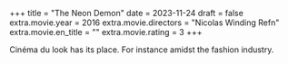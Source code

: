 +++
title = "The Neon Demon"
date = 2023-11-24
draft = false
extra.movie.year = 2016
extra.movie.directors = "Nicolas Winding Refn"
extra.movie.en_title = ""
extra.movie.rating = 3
+++

Cinéma du look has its place. For instance amidst the fashion industry.<!-- more -->
